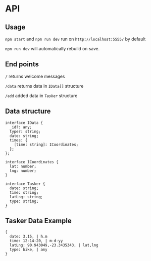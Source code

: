 # API

## Usage
`npm start` and `npm run dev` run on `http://localhost:5555/` by default

`npm run dev` will automatically rebuild on save.

## End points
`/` returns welcome messages

`/data` returns data in `IData[]` structure

`/add` added data in _`Tasker`_ structure

## Data structure
```
interface IData {
  _id?: any;
  type?: string;
  date: string;
  times: {
    [time: string]: ICoordinates;
  };
};

interface ICoordinates {
  lat: number;
  lng: number;
}

interface Tasker {
  date: string;
  time: string;
  latLng: string;
  type: string;
}
```

## Tasker Data Example
```
{
  date: 3.15, | h.m
  time: 12-14-20, | m-d-yy
  latLng: 90.943049,-23.3435343, | lat,lng
  type: bike, | any
}
```
